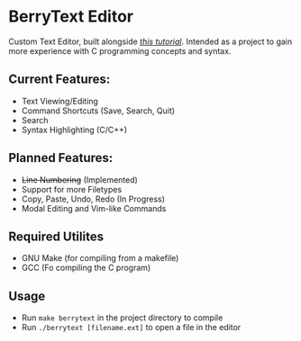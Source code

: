 # BerryText Editor

Custom Text Editor, built alongside *[this tutorial](https://viewsourcecode.org/snaptoken/kilo/)*.
Intended as a project to gain more experience with C programming concepts and syntax.

## Current Features:

- Text Viewing/Editing
- Command Shortcuts (Save, Search, Quit)
- Search
- Syntax Highlighting (C/C++)

## Planned Features:

- ~~Line Numbering~~ (Implemented)
- Support for more Filetypes
- Copy, Paste, Undo, Redo (In Progress)
- Modal Editing and Vim-like Commands

## Required Utilites

- GNU Make (for compiling from a makefile)
- GCC (Fo compiling the C program)

## Usage

- Run `make berrytext` in the project directory to compile
- Run `./berrytext [filename.ext]` to open a file in the editor
